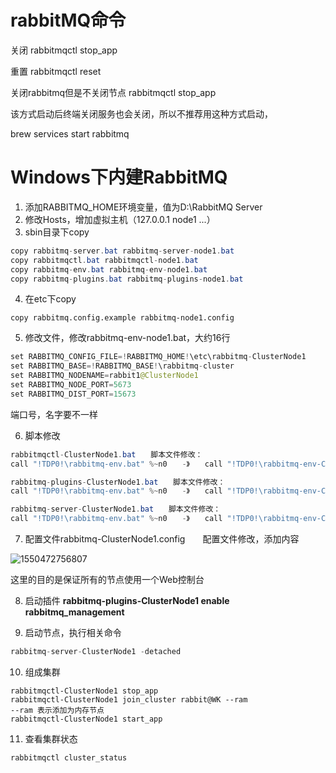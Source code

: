 # rabbitMQ命令

关闭 
rabbitmqctl stop_app

重置 
rabbitmqctl reset

关闭rabbitmq但是不关闭节点 
rabbitmqctl stop_app

该方式启动后终端关闭服务也会关闭，所以不推荐用这种方式启动，

brew services start rabbitmq



# Windows下内建RabbitMQ

1. 添加RABBITMQ_HOME环境变量，值为D:\RabbitMQ Server
2. 修改Hosts，增加虚拟主机（127.0.0.1 node1 ...）
3. sbin目录下copy

~~~ java
copy rabbitmq-server.bat rabbitmq-server-node1.bat
copy rabbitmqctl.bat rabbitmqctl-node1.bat
copy rabbitmq-env.bat rabbitmq-env-node1.bat
copy rabbitmq-plugins.bat rabbitmq-plugins-node1.bat
~~~

4. 在etc下copy

~~~ copy rabbitmq.config.example rabbitmq-node1.config
copy rabbitmq.config.example rabbitmq-node1.config
~~~

5. 修改文件，修改rabbitmq-env-node1.bat，大约16行

~~~ java
set RABBITMQ_CONFIG_FILE=!RABBITMQ_HOME!\etc\rabbitmq-ClusterNode1
set RABBITMQ_BASE=!RABBITMQ_BASE!\rabbitmq-cluster
set RABBITMQ_NODENAME=rabbit1@ClusterNode1
set RABBITMQ_NODE_PORT=5673
set RABBITMQ_DIST_PORT=15673
~~~

端口号，名字要不一样

6. 脚本修改

~~~ java
rabbitmqctl-ClusterNode1.bat　　脚本文件修改：
call "!TDP0!\rabbitmq-env.bat" %~n0　　-》　　call "!TDP0!\rabbitmq-env-ClusterNode1.bat" %~n0

rabbitmq-plugins-ClusterNode1.bat　　脚本文件修改：
call "!TDP0!\rabbitmq-env.bat" %~n0　　-》　　call "!TDP0!\rabbitmq-env-ClusterNode1.bat" %~n0

rabbitmq-server-ClusterNode1.bat　　脚本文件修改：
call "!TDP0!\rabbitmq-env.bat" %~n0　　-》　　call "!TDP0!\rabbitmq-env-ClusterNode1.bat" %~n0
~~~

7. 配置文件rabbitmq-ClusterNode1.config　　配置文件修改，添加内容

![1550472756807](C:\Users\19970326\AppData\Roaming\Typora\typora-user-images\1550472756807.png)

这里的目的是保证所有的节点使用一个Web控制台

8. 启动插件 **rabbitmq-plugins-ClusterNode1 enable rabbitmq_management**

9. 启动节点，执行相关命令

~~~java
rabbitmq-server-ClusterNode1 -detached
~~~

10. 组成集群

~~~
rabbitmqctl-ClusterNode1 stop_app
rabbitmqctl-ClusterNode1 join_cluster rabbit@WK --ram
--ram 表示添加为内存节点
rabbitmqctl-ClusterNode1 start_app
~~~

11. 查看集群状态

~~~
rabbitmqctl cluster_status
~~~

